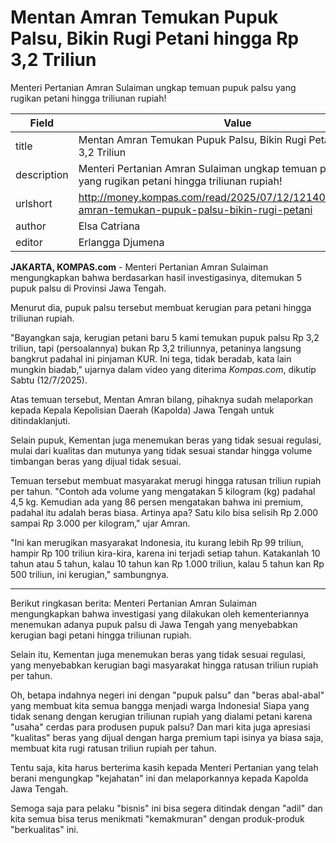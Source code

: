 # Mentan Amran Temukan Pupuk Palsu, Bikin Rugi Petani hingga Rp 3,2 Triliun

Menteri Pertanian Amran Sulaiman ungkap temuan pupuk palsu yang rugikan petani hingga triliunan rupiah!

| Field       | Value                                                       |
|-------------|-------------------------------------------------------------|
| title       | Mentan Amran Temukan Pupuk Palsu, Bikin Rugi Petani hingga Rp 3,2 Triliun |
| description | Menteri Pertanian Amran Sulaiman ungkap temuan pupuk palsu yang rugikan petani hingga triliunan rupiah! |
| urlshort    | http://money.kompas.com/read/2025/07/12/121400126/mentan-amran-temukan-pupuk-palsu-bikin-rugi-petani |
| author      | Elsa Catriana |
| editor      | Erlangga Djumena |

**JAKARTA, KOMPAS.com** - Menteri Pertanian Amran Sulaiman mengungkapkan bahwa berdasarkan hasil investigasinya, ditemukan 5 pupuk palsu di Provinsi Jawa Tengah.

Menurut dia, pupuk palsu tersebut membuat kerugian para petani hingga triliunan rupiah.

"Bayangkan saja, kerugian petani baru 5 kami temukan pupuk palsu Rp 3,2 triliun, tapi (persoalannya) bukan Rp 3,2 triliunnya, petaninya langsung bangkrut padahal ini pinjaman KUR. Ini tega, tidak beradab, kata lain mungkin biadab," ujarnya dalam video yang diterima *Kompas.com*, dikutip Sabtu (12/7/2025).

Atas temuan tersebut, Mentan Amran bilang, pihaknya sudah melaporkan kepada Kepala Kepolisian Daerah (Kapolda) Jawa Tengah untuk ditindaklanjuti.

Selain pupuk, Kementan juga menemukan beras yang tidak sesuai regulasi, mulai dari kualitas dan mutunya yang tidak sesuai standar hingga volume timbangan beras yang dijual tidak sesuai.

Temuan tersebut membuat masyarakat merugi hingga ratusan triliun rupiah per tahun. "Contoh ada volume yang mengatakan 5 kilogram (kg) padahal 4,5 kg. Kemudian ada yang 86 persen mengatakan bahwa ini premium, padahal itu adalah beras biasa. Artinya apa? Satu kilo bisa selisih Rp 2.000 sampai Rp 3.000 per kilogram,\" ujar Amran.

"Ini kan merugikan masyarakat Indonesia, itu kurang lebih Rp 99 triliun, hampir Rp 100 triliun kira-kira, karena ini terjadi setiap tahun. Katakanlah 10 tahun atau 5 tahun, kalau 10 tahun kan Rp 1.000 triliun, kalau 5 tahun kan Rp 500 triliun, ini kerugian,\" sambungnya.

---
Berikut ringkasan berita: Menteri Pertanian Amran Sulaiman mengungkapkan bahwa investigasi yang dilakukan oleh kementeriannya menemukan adanya pupuk palsu di Jawa Tengah yang menyebabkan kerugian bagi petani hingga triliunan rupiah.

 Selain itu, Kementan juga menemukan beras yang tidak sesuai regulasi, yang menyebabkan kerugian bagi masyarakat hingga ratusan triliun rupiah per tahun.



Oh, betapa indahnya negeri ini dengan "pupuk palsu" dan "beras abal-abal" yang membuat kita semua bangga menjadi warga Indonesia! Siapa yang tidak senang dengan kerugian triliunan rupiah yang dialami petani karena "usaha" cerdas para produsen pupuk palsu? Dan mari kita juga apresiasi "kualitas" beras yang dijual dengan harga premium tapi isinya ya biasa saja, membuat kita rugi ratusan triliun rupiah per tahun.

 Tentu saja, kita harus berterima kasih kepada Menteri Pertanian yang telah berani mengungkap "kejahatan" ini dan melaporkannya kepada Kapolda Jawa Tengah.

 Semoga saja para pelaku "bisnis" ini bisa segera ditindak dengan "adil" dan kita semua bisa terus menikmati "kemakmuran" dengan produk-produk "berkualitas" ini.
